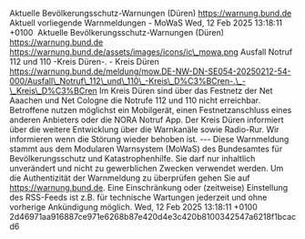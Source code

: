 Aktuelle Bevölkerungsschutz-Warnungen (Düren) https://warnung.bund.de Aktuell vorliegende Warnmeldungen - MoWaS Wed, 12 Feb 2025 13:18:11 +0100 ![]() Aktuelle Bevölkerungsschutz-Warnungen (Düren) https://warnung.bund.de https://warnung.bund.de/assets/images/icons/ic\_mowa.png Ausfall Notruf 112 und 110 -Kreis Düren-. - Kreis Düren https://warnung.bund.de/meldung/mow.DE-NW-DN-SE054-20250212-54-000/Ausfall\_Notruf\_112\_und\_110\_-Kreis\_D%C3%BCren-.\_-\_Kreis\_D%C3%BCren Im Kreis Düren sind über das Festnetz der Net Aaachen und Net Cologne die Notrufe 112 und 110 nicht erreichbar. Betroffene nutzen möglichst ein Mobilgerät, einen Festnetzanschluss eines anderen Anbieters oder die NORA Notruf App. Der Kreis Düren informiert über die weitere Entwicklung über die Warnkanäle sowie Radio-Rur. Wir informieren wenn die Störung wieder behoben ist. ---
Diese Warnmeldung stammt aus dem Modularen Warnsystem (MoWaS) des Bundesamtes für Bevölkerungsschutz und Katastrophenhilfe.
Sie darf nur inhaltlich unverändert und nicht zu gewerblichen Zwecken verwendet werden.
Um die Authentizität der Warnmeldung zu überprüfen gehen Sie auf https://warnung.bund.de.
Eine Einschränkung oder (zeitweise) Einstellung des RSS-Feeds ist z.B. für technische Wartungen jederzeit und ohne vorherige Ankündigung möglich. Wed, 12 Feb 2025 13:18:11 +0100 2d46971aa916887ce971e6268b87e420d4e3c420b8100342547a6218f1bcacd6

